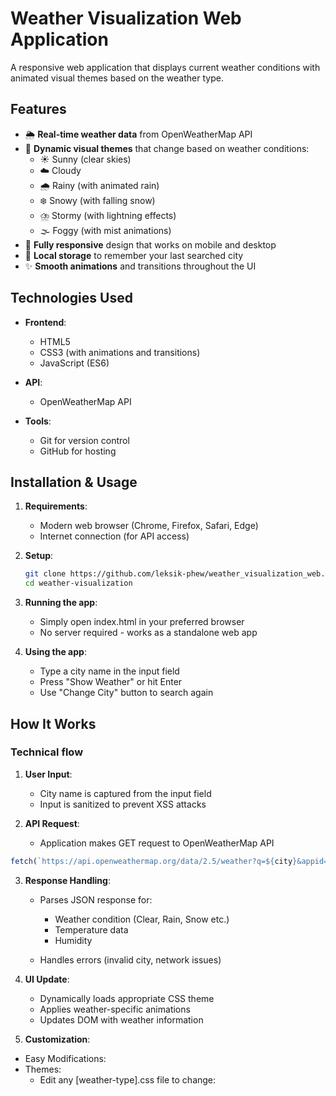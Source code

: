 # Weather Visualization Web Application

A responsive web application that displays current weather conditions with animated visual themes based on the weather type.

## Features

- 🌦 **Real-time weather data** from OpenWeatherMap API
- 🎨 **Dynamic visual themes** that change based on weather conditions:
  - ☀️ Sunny (clear skies)
  - ☁️ Cloudy 
  - 🌧️ Rainy (with animated rain)
  - ❄️ Snowy (with falling snow)
  - ⛈️ Stormy (with lightning effects)
  - 🌫️ Foggy (with mist animations)
- 📱 **Fully responsive** design that works on mobile and desktop
- 💾 **Local storage** to remember your last searched city
- ✨ **Smooth animations** and transitions throughout the UI

## Technologies Used

- **Frontend**:
  - HTML5
  - CSS3 (with animations and transitions)
  - JavaScript (ES6)
  
- **API**:
  - OpenWeatherMap API

- **Tools**:
  - Git for version control
  - GitHub for hosting

## Installation & Usage

1. **Requirements**:
   - Modern web browser (Chrome, Firefox, Safari, Edge)
   - Internet connection (for API access)

2. **Setup**:
   ```bash
   git clone https://github.com/leksik-phew/weather_visualization_web.git
   cd weather-visualization
   ```
3. **Running the app**:
   - Simply open index.html in your preferred browser
   - No server required - works as a standalone web app

4. **Using the app**:
   - Type a city name in the input field
   - Press "Show Weather" or hit Enter
   - Use "Change City" button to search again

## How It Works
### Technical flow

1. **User Input**:
   - City name is captured from the input field
   - Input is sanitized to prevent XSS attacks

2. **API Request**:
   - Application makes GET request to OpenWeatherMap API
  ```javascript
  fetch(`https://api.openweathermap.org/data/2.5/weather?q=${city}&appid=${apiKey}&units=metric`)
  ```

3. **Response Handling**:
   - Parses JSON response for:   
     - Weather condition (Clear, Rain, Snow etc.)
     - Temperature data
     - Humidity

   - Handles errors (invalid city, network issues)

4. **UI Update**:
   - Dynamically loads appropriate CSS theme
   - Applies weather-specific animations
   - Updates DOM with weather information

5. **Customization**:
  - Easy Modifications:
   - Themes:
     - Edit any [weather-type].css file to change:
